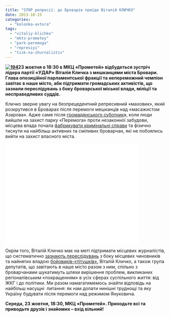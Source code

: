 ```yaml
---
title: "STOP репресії: до Броварів приїде Віталій КЛИЧКО"
date: 2013-10-15
categories: 
  - "kolonka-avtora"
tags: 
  - "vitaliy-klichko"
  - "mkts-prometey"
  - "park-peremoga"
  - "represiyi"
  - "tisk-na-zhurnalistiv"
---
```


**[![194](https://mpz.brovary.org/wp-content/uploads/2013/10/194.jpg)](https://mpz.brovary.org/wp-content/uploads/2013/10/194.jpg)23 жовтня о 18:30 в МКЦ «Прометей» відбудеться зустріч лідера партії «УДАР» Віталія Кличка з мешканцями міста Бровари. Глава опозиційної парламентської фракції та непереможний чемпіон завітає в наше місто, аби підтримати громадських активістів, що зазнали переслідувань з боку броварської міської влади, міліції та несправедливих суддів.**

Кличко зверне увагу на безпрецедентний репресивний «маховик», який розкрутився в Броварах після перемоги мешканців над «масажистом Азарова». Адже саме після [громадянського суботник](https://mpz.brovary.org/krivavi-sutichki-vidbulis-u-brovarah-mizh-meshkantsyami-ta-zabudovnikami-tsentralnogo-parku/)а, коли люди вийшли на захист парку «Перемога» проти незаконної забудови, місцева влада почала [фабрикувати кримінальні справи](https://mpz.brovary.org/brovarskim-aktivistam-zagrozhuye-4-roki-za-patriotichni-pisni-ta-zakliki-borotisya-z-koruptsiyeyu/) та фізично тиснути на найбільш активних та сміливих броварчан, які не побоялись вийти на захист власного міста.

<iframe src="//www.youtube.com/embed/NRWTXTJbxj4" height="315" width="420" allowfullscreen frameborder="0"></iframe>

Окрім того, Віталій Кличко має на меті підтримати місцевих журналістів, що систематично [зазнають переслідувань](https://mpz.brovary.org/za-napadi-na-brovarskih-zhurnalistiv-maye-nareshti-nastati-vidpovidalnist/) з боку місцевих чиновників та найнятих владою [бойовиків-«тітушків».](https://mpz.brovary.org/stvoryuyemo-reyestr-brovarskih-sportsmeniv-boyovikiv/) Віталій Кличко, а також група депутатів, що завітають в наше місто разом з ним, спільно з броварчанами шукатимуть шляхи вирішення проблем, викликаних регіоналівським «покращенням» в усіх сферах суспільного життя: від ЖКГ і до політики. Ми разом намагатимемось знайти відповідь на найбільш насущні  питання: як нам долати нинішні труднощі та яку Україну будувати після перемоги над режимом Януковича.

**Середа, 23 жовтня, 18:30, МКЦ «Прометей». Приходьте всі та приводьте друзів і знайомих – вхід вільний!**
